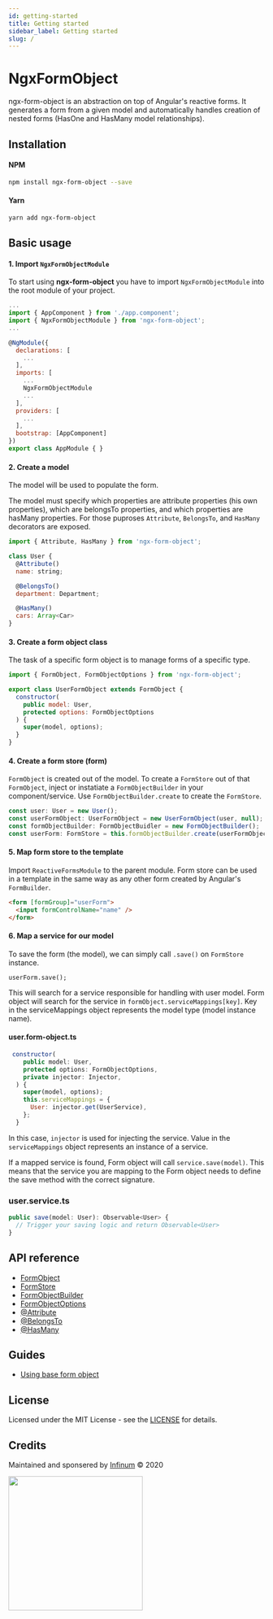 ```yaml
---
id: getting-started
title: Getting started
sidebar_label: Getting started
slug: /
---
```

# NgxFormObject

ngx-form-object is an abstraction on top of Angular's reactive forms. It generates a form from a given model and automatically handles creation of nested forms (HasOne and HasMany model relationships).

## Installation

#### NPM

```bash
npm install ngx-form-object --save
```

#### Yarn

```bash
yarn add ngx-form-object
```

## Basic usage

#### 1. Import `NgxFormObjectModule`
To start using **ngx-form-object** you have to import `NgxFormObjectModule` into the root module of your project.

```js
...
import { AppComponent } from './app.component';
import { NgxFormObjectModule } from 'ngx-form-object';
...

@NgModule({
  declarations: [
    ...
  ],
  imports: [
    ...
    NgxFormObjectModule
    ...
  ],
  providers: [
    ...
  ],
  bootstrap: [AppComponent]
})
export class AppModule { }

```

#### 2. Create a model

The model will be used to populate the form.

The model must specify which properties are attribute properties (his own properties), which are belongsTo properties, and which properties are hasMany properties. For those puproses `Attribute`, `BelongsTo`, and `HasMany` decorators are exposed.

```js
import { Attribute, HasMany } from 'ngx-form-object';

class User {
  @Attribute()
  name: string;

  @BelongsTo()
  department: Department;

  @HasMany()
  cars: Array<Car>
}
```

#### 3. Create a form object class

The task of a specific form object is to manage forms of a specific type.

```js
import { FormObject, FormObjectOptions } from 'ngx-form-object';

export class UserFormObject extends FormObject {
  constructor(
    public model: User,
    protected options: FormObjectOptions
  ) {
    super(model, options);
  }
}
```


#### 4. Create a form store (form)
`FormObject` is created out of the model. To create a `FormStore` out of that `FormObject`, inject or instatiate a `FormObjectBuilder` in your component/service.
Use `FormObjectBuilder.create` to create the `FormStore`.

```js
const user: User = new User();
const userFormObject: UserFormObject = new UserFormObject(user, null);
const formObjectBuilder: FormObjectBuidler = new FormObjectBuilder();
const userForm: FormStore = this.formObjectBuilder.create(userFormObject);
```

#### 5. Map form store to the template
Import `ReactiveFormsModule` to the parent module.
Form store can be used in a template in the same way as any other form created by Angular's `FormBuilder`.

```html
<form [formGroup]="userForm">
  <input formControlName="name" />
</form>
```

#### 6. Map a service for our model
To save the form (the model), we can simply call `.save()` on `FormStore` instance.
```
userForm.save();
```

This will search for a service responsible for handling with user model. Form object will search for the service in `formObject.serviceMappings[key]`. Key in the serviceMappings object represents the model type (model instance name).


#### user.form-object.ts
```js
 constructor(
    public model: User,
    protected options: FormObjectOptions,
    private injector: Injector,
  ) {
    super(model, options);
    this.serviceMappings = {
      User: injector.get(UserService),
    };
  }
```

In this case, `injector` is used for injecting the service.
Value in the `serviceMappings` object represents an instance of a service.

If a mapped service is found, Form object will call `service.save(model)`. This means that the service you are mapping to the Form object needs to define the save method with the correct signature.

### user.service.ts
```js
public save(model: User): Observable<User> {
  // Trigger your saving logic and return Observable<User>
}
```

## API reference

* [FormObject](https://github.com/infinum/ngx-form-object/wiki/FormObject)
* [FormStore](https://github.com/infinum/ngx-form-object/wiki/FormStore)
* [FormObjectBuilder](https://github.com/infinum/ngx-form-object/wiki/FormObjectBuilder)
* [FormObjectOptions](https://github.com/infinum/ngx-form-object/wiki/FormObjectOptions)
* [@Attribute](https://github.com/infinum/ngx-form-object/wiki/Attribute-decorator)
* [@BelongsTo](https://github.com/infinum/ngx-form-object/wiki/BelongsTo-decorator)
* [@HasMany](https://github.com/infinum/ngx-form-object/wiki/HasMany-decorator)

## Guides

* [Using base form object](https://github.com/infinum/ngx-form-object/wiki/BaseFormObject)

## License

Licensed under the MIT License - see the [LICENSE](https://github.com/infinum/ngx-form-object/blob/master/LICENSE) for details.

## Credits ##

Maintained and sponsered by [Infinum](https://infinum.com) &copy; 2020

<img src="https://infinum.co/infinum.png" width="264"/>
